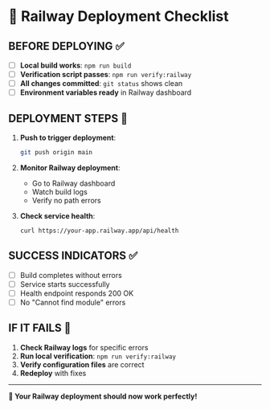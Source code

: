 # 🚀 Railway Deployment Checklist

## **BEFORE DEPLOYING** ✅

- [ ] **Local build works**: `npm run build`
- [ ] **Verification script passes**: `npm run verify:railway`
- [ ] **All changes committed**: `git status` shows clean
- [ ] **Environment variables ready** in Railway dashboard

## **DEPLOYMENT STEPS** 🚀

1. **Push to trigger deployment**:
   ```bash
   git push origin main
   ```

2. **Monitor Railway deployment**:
   - Go to Railway dashboard
   - Watch build logs
   - Verify no path errors

3. **Check service health**:
   ```bash
   curl https://your-app.railway.app/api/health
   ```

## **SUCCESS INDICATORS** ✅

- [ ] Build completes without errors
- [ ] Service starts successfully
- [ ] Health endpoint responds 200 OK
- [ ] No "Cannot find module" errors

## **IF IT FAILS** 🔧

1. **Check Railway logs** for specific errors
2. **Run local verification**: `npm run verify:railway`
3. **Verify configuration files** are correct
4. **Redeploy** with fixes

---

**🎯 Your Railway deployment should now work perfectly!**

